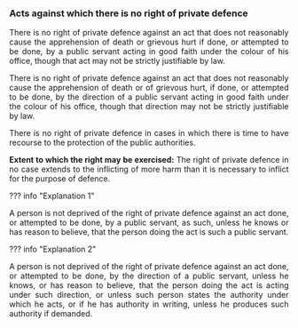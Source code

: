 ### Acts against which there is no right of private defence
<div style="text-align: justify">

There is no right of private defence against an act that does not reasonably cause the apprehension of death or grievous hurt if done, or attempted to be done, by a public servant acting in good faith under the colour of his office, though that act may not be strictly justifiable by law.

</p>

There is no right of private defence against an act that does not reasonably cause the apprehension of death or of grievous hurt, if done, or attempted to be done, by the direction of a public servant acting in good faith under the colour of his office, though that direction may not be strictly justifiable by law.

</p>

There is no right of private defence in cases in which there is time to have recourse to the protection of the public authorities.

</p>

<b>Extent to which the right may be exercised:</b> The right of private defence in no case extends to the inflicting of more harm than it is necessary to inflict for the purpose of defence.

</div>

??? info "Explanation 1"
    <div style="text-align: justify"> A person is not deprived of the right of private defence against an act done, or attempted to be done, by a public servant, as such, unless he knows or has reason to believe, that the person doing the act is such a public servant.

??? info "Explanation 2"
    <div style="text-align: justify"> A person is not deprived of the right of private defence against an act done, or attempted to be done, by the direction of a public servant, unless he knows, or has reason to believe, that the person doing the act is acting under such direction, or unless such person states the authority under which he acts, or if he has authority in writing, unless he produces such authority if demanded.
